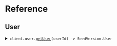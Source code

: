 # Reference
## User
<details><summary><code>client.user.<a href="/src/api/resources/user/client/Client.ts">getUser</a>(userId) -> SeedVersion.User</code></summary>
<dl>
<dd>

#### 🔌 Usage

<dl>
<dd>

<dl>
<dd>

```typescript
await client.user.getUser("string");

```
</dd>
</dl>
</dd>
</dl>

#### ⚙️ Parameters

<dl>
<dd>

<dl>
<dd>

**userId:** `SeedVersion.UserId` 
    
</dd>
</dl>

<dl>
<dd>

**requestOptions:** `User.RequestOptions` 
    
</dd>
</dl>
</dd>
</dl>


</dd>
</dl>
</details>
